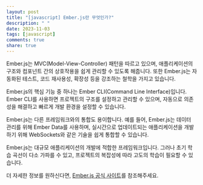 ```yaml
---
layout: post
title: "[javascript] Ember.js란 무엇인가?"
description: " "
date: 2023-11-03
tags: [javascript]
comments: true
share: true
---
```


Ember.js는 MVC(Model-View-Controller) 패턴을 따르고 있으며, 애플리케이션의 구조와 컴포넌트 간의 상호작용을 쉽게 관리할 수 있도록 해줍니다. 또한 Ember.js는 자동화된 테스트, 코드 재사용성, 확장성 등을 강조하는 철학을 가지고 있습니다.

Ember.js의 핵심 기능 중 하나는 Ember CLI(Command Line Interface)입니다. Ember CLI를 사용하면 프로젝트의 구조를 설정하고 관리할 수 있으며, 자동으로 의존성을 해결하고 빠르게 개발 환경을 설정할 수 있습니다.

Ember.js는 다른 프레임워크와의 통합도 용이합니다. 예를 들어, Ember.js는 데이터 관리를 위해 Ember Data를 사용하며, 실시간으로 업데이트되는 애플리케이션을 개발하기 위해 WebSockets와 같은 기술을 쉽게 통합할 수 있습니다.

Ember.js는 대규모 애플리케이션의 개발에 적합한 프레임워크입니다. 그러나 초기 학습 곡선이 다소 가파를 수 있고, 프로젝트의 복잡성에 따라 고도의 학습이 필요할 수 있습니다.

더 자세한 정보를 원하신다면, [Ember.js 공식 사이트](https://emberjs.com/)를 참조해주세요.